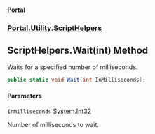 #### [Portal](index.md 'index')
### [Portal.Utility](Portal.Utility.md 'Portal.Utility').[ScriptHelpers](Portal.Utility.ScriptHelpers.md 'Portal.Utility.ScriptHelpers')

## ScriptHelpers.Wait(int) Method

Waits for a specified number of milliseconds.

```csharp
public static void Wait(int InMilliseconds);
```
#### Parameters

<a name='Portal.Utility.ScriptHelpers.Wait(int).InMilliseconds'></a>

`InMilliseconds` [System.Int32](https://docs.microsoft.com/en-us/dotnet/api/System.Int32 'System.Int32')

Number of milliseconds to wait.